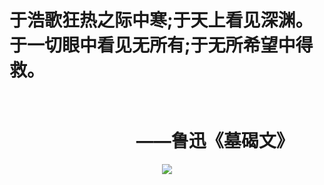 # 于浩歌狂热之际中寒;于天上看见深渊。于一切眼中看见无所有;于无所希望中得救。  
# &emsp;&emsp; &emsp;&emsp; &emsp; &emsp; &emsp; &emsp; &emsp;&emsp; &emsp;&emsp;&emsp;&emsp;&emsp;&emsp;&emsp;    ——鲁迅《墓碣文》  
<div align=center><img src="https://s1.ax1x.com/2020/09/23/wX2lY8.jpg"/></div>
